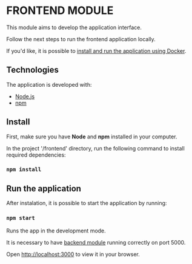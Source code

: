 # FRONTEND MODULE

This module aims to develop the application interface.

Follow the next steps to run the frontend application locally. 

If you'd like, it is possible to [install and run the application using Docker](../README.md).


## Technologies

The application is developed with:

- [Node.js]("https://nodejs.org")
- [npm]("https://www.npmjs.com/package/npm")


## Install

First, make sure you have <b>Node</b> and <b>npm</b> installed in your computer.

In the project '/frontend' directory, run the following command to install required dependencies: 

### `npm install`

## Run the application

After instalation, it is possible to start the application by running:

### `npm start`

Runs the app in the development mode.

It is necessary to have [backend module](../backend/README.md) running correctly on port 5000.

Open [http://localhost:3000](http://localhost:3000) to view it in your browser.
